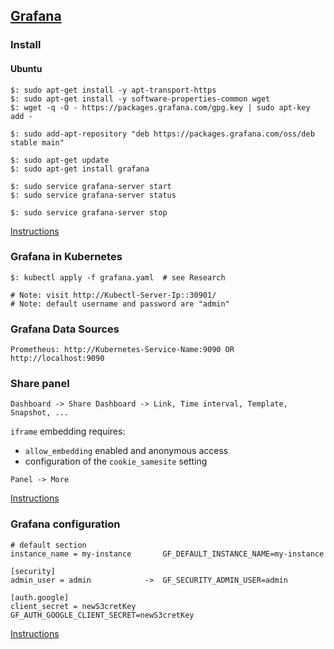## [Grafana](https://grafana.com/)

### Install

#### Ubuntu

```
$: sudo apt-get install -y apt-transport-https
$: sudo apt-get install -y software-properties-common wget
$: wget -q -O - https://packages.grafana.com/gpg.key | sudo apt-key add -

$: sudo add-apt-repository "deb https://packages.grafana.com/oss/deb stable main"

$: sudo apt-get update
$: sudo apt-get install grafana
```

```
$: sudo service grafana-server start
$: sudo service grafana-server status

$: sudo service grafana-server stop
```

[Instructions](Installation)

### Grafana in Kubernetes

```
$: kubectl apply -f grafana.yaml  # see Research

# Note: visit http://Kubectl-Server-Ip::30901/
# Note: default username and password are "admin"
```

### Grafana Data Sources

```
Prometheus: http://Kubernetes-Service-Name:9090 OR http://localhost:9090
```

### Share panel

```
Dashboard -> Share Dashboard -> Link, Time interval, Template, Snapshot, ...
```

`iframe` embedding requires:
* `allow_embedding` enabled and anonymous access
* configuration of the `cookie_samesite` setting

```
Panel -> More
```

[Instructions](Docs/Features/Dashboard)

### Grafana configuration

```
# default section
instance_name = my-instance       GF_DEFAULT_INSTANCE_NAME=my-instance

[security]
admin_user = admin            ->  GF_SECURITY_ADMIN_USER=admin

[auth.google]
client_secret = newS3cretKey      GF_AUTH_GOOGLE_CLIENT_SECRET=newS3cretKey
```

[Instructions](Docs/Administration/Configuration)
